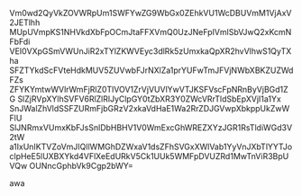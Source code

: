Vm0wd2QyVkZOVWRpUm1SWFYwZG9WbGx0ZEhkVU1WcDBUVmM1VjAxV2JETlhh
MUpUVmpKS1NHVkdXbFpOCmJtaFFXVmQ0UzJNeFpIVmlSbVJwQ2xKcmNFbFdi
VEI0VXpGSmVWUnJiR2xTYlZKWVEyc3dlRk5zUmxkaQpXR2hvVlhwS1QyTXha
SFZTYkdScFVteHdkMUV5ZUVwbFJrNXlZa1prYUFwTmJFVjNWbXBKZUZWdFZs
ZFYKYmtwWVlrWmFjRlZ0TlVOV1ZrVjVUVlYwVTJKSFVscFpNRnByVjBGd1ZG
SlZjRVpXYlhSVFV6RlZlRlJyClpGY0tZbXR3Y0ZWcVRrTldSbEpXVjI1a1Yx
SnJWalZhVldSSFZURmFjbGRzV2xkaVdHaE1Wa2RrZDJGVwpXbkppUkZwWFlU
SlJNRmxVUmxKbFJsSnlDbHBHV1V0WmExcGhWREZXYzJGR1RsTldiWGd3V2tW
a1IxUnIKTVZoVmJIQllWMGhDZWxaV1dsZFhSVGxXWlVab1YyVnJXbTlYYTJo
clpHeE5lUXBXYkd4VFlXeEdURkV5Ck1UUk5WMFpDVUZRd1MwTnViR3BpUVQw
OUNncGphbVk9Cgp2bWY=

awa